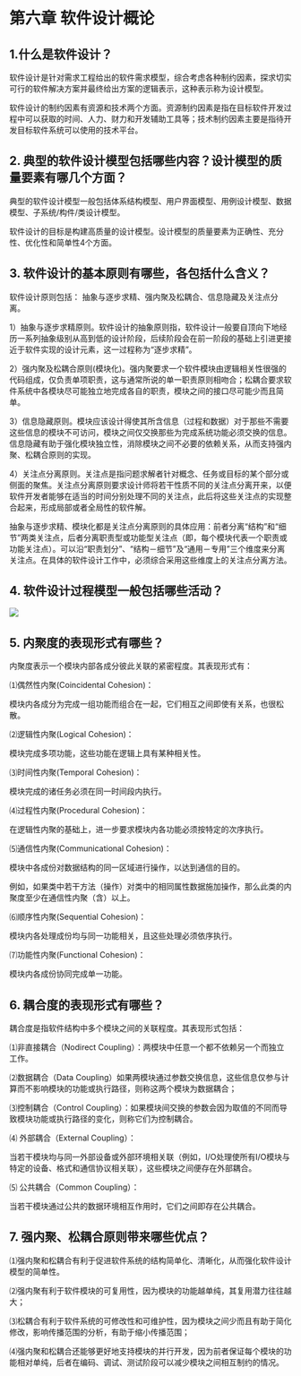 # 第六章 软件设计概论


## 1.什么是软件设计？

软件设计是针对需求工程给出的软件需求模型，综合考虑各种制约因素，探求切实可行的软件解决方案并最终给出方案的逻辑表示，这种表示称为设计模型。

软件设计的制约因素有资源和技术两个方面。资源制约因素是指在目标软件开发过程中可以获取的时间、人力、财力和开发辅助工具等；技术制约因素主要是指待开发目标软件系统可以使用的技术平台。



## **2. 典型的软件设计模型包括哪些内容？设计模型的质量要素有哪几个方面？**

典型的软件设计模型一般包括体系结构模型、用户界面模型、用例设计模型、数据模型、子系统/构件/类设计模型。

软件设计的目标是构建高质量的设计模型。设计模型的质量要素为正确性、充分性、优化性和简单性4个方面。



## **3. 软件设计的基本原则有哪些，各包括什么含义？**

软件设计原则包括： 抽象与逐步求精、强内聚及松耦合、信息隐藏及关注点分离。

1）抽象与逐步求精原则。软件设计的抽象原则指，软件设计一般要自顶向下地经历一系列抽象级别从高到低的设计阶段，后续阶段会在前一阶段的基础上引进更接近于软件实现的设计元素，这一过程称为“逐步求精”。

2）强内聚及松耦合原则(模块化)。强内聚要求一个软件模块由逻辑相关性很强的代码组成，仅负责单项职责，这与通常所说的单一职责原则相吻合；松耦合要求软件系统中各模块尽可能独立地完成各自的职责，模块之间的接口尽可能少而且简单。

3）信息隐藏原则。模块应该设计得使其所含信息（过程和数据）对于那些不需要这些信息的模块不可访问，模块之间仅交换那些为完成系统功能必须交换的信息。信息隐藏有助于强化模块独立性，消除模块之间不必要的依赖关系，从而支持强内聚、松耦合原则的实现。

4）关注点分离原则。关注点是指问题求解者针对概念、任务或目标的某个部分或侧面的聚焦。关注点分离原则要求设计师将若干性质不同的关注点分离开来，以便软件开发者能够在适当的时间分别处理不同的关注点，此后将这些关注点的实现整合起来，形成局部或者全局性的软件解。

抽象与逐步求精、模块化都是关注点分离原则的具体应用：前者分离“结构”和“细节”两类关注点，后者分离职责型或功能型关注点（即，每个模块代表一个职责或功能关注点）。可以沿“职责划分”、“结构－细节”及“通用－专用”三个维度来分离关注点。在具体的软件设计工作中，必须综合采用这些维度上的关注点分离方法。



## **4. 软件设计过程模型一般包括哪些活动？**

![](https://cdn.jsdelivr.net/gh/hongxiaCoder/Pictures@master/20230902201248.png)



## **5. 内聚度的表现形式有哪些？**

内聚度表示一个模块内部各成分彼此关联的紧密程度。其表现形式有：

⑴偶然性内聚(Coincidental Cohesion)：

模块内各成分为完成一组功能而组合在一起，它们相互之间即使有关系，也很松散。

⑵逻辑性内聚(Logical Cohesion)：

模块完成多项功能，这些功能在逻辑上具有某种相关性。

⑶时间性内聚(Temporal Cohesion)：

模块完成的诸任务必须在同一时间段内执行。

⑷过程性内聚(Procedural Cohesion)：

在逻辑性内聚的基础上，进一步要求模块内各功能必须按特定的次序执行。

⑸通信性内聚(Communicational Cohesion)：

模块中各成份对数据结构的同一区域进行操作，以达到通信的目的。

例如，如果类中若干方法（操作）对类中的相同属性数据施加操作，那么此类的内聚度至少在通信性内聚（含）以上。

⑹顺序性内聚(Sequential Cohesion)：

模块内各处理成份均与同一功能相关，且这些处理必须依序执行。

⑺功能性内聚(Functional Cohesion)：

模块内各成份协同完成单一功能。



## **6. 耦合度的表现形式有哪些？**

耦合度是指软件结构中多个模块之间的关联程度。其表现形式包括：

⑴非直接耦合（Nodirect Coupling）：两模块中任意一个都不依赖另一个而独立工作。

⑵数据耦合（Data Coupling）如果两模块通过参数交换信息，这些信息仅参与计算而不影响模块的功能或执行路径，则称这两个模块为数据耦合；

⑶控制耦合（Control Coupling）：如果模块间交换的参数会因为取值的不同而导致模块功能或执行路径的变化，则称它们为控制耦合。

⑷ 外部耦合（External Coupling）：

当若干模块均与同一外部设备或外部环境相关联（例如，I/O处理使所有I/O模块与特定的设备、格式和通信协议相关联），这些模块之间便存在外部耦合。

⑸ 公共耦合（Common Coupling）：

当若干模块通过公共的数据环境相互作用时，它们之间即存在公共耦合。



## **7. 强内聚、松耦合原则带来哪些优点？**

⑴强内聚和松耦合有利于促进软件系统的结构简单化、清晰化，从而强化软件设计模型的简单性。

⑵强内聚有利于软件模块的可复用性，因为模块的功能越单纯，其复用潜力往往越大；

⑶松耦合有利于软件系统的可修改性和可维护性，因为模块之间少而且有助于简化修改，影响传播范围的分析，有助于缩小传播范围；

⑷强内聚和松耦合还能够更好地支持模块的并行开发，因为前者保证每个模块的功能相对单纯，后者在编码、调试、测试阶段可以减少模块之间相互制约的情况。

 
